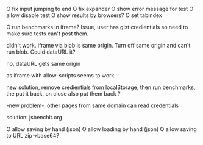 O fix input jumping to end
O fix expander
O show error message for test
O allow disable test
O show results by browsers?
O set tabindex

O run benchmarks in iframe? Issue, user has gist credientials so
  need to make sure tests can't post them.

  didn't work. iframe via blob is same origin. Turn off same origin
  and can't run blob. Could dataURL it?

  no, dataURL gets same origin

  as iframe with allow-scripts seems to work

  new solution, remove credientials from localStorage,
  then run benchmarks, the put it back, on close also put them back
  ?
  
  -new problem-, other pages from same domain can read credentials

  solution: jsbenchit.org

O allow saving by hand (json)
O allow loading by hand (json)
O allow saving to URL zip->base64?